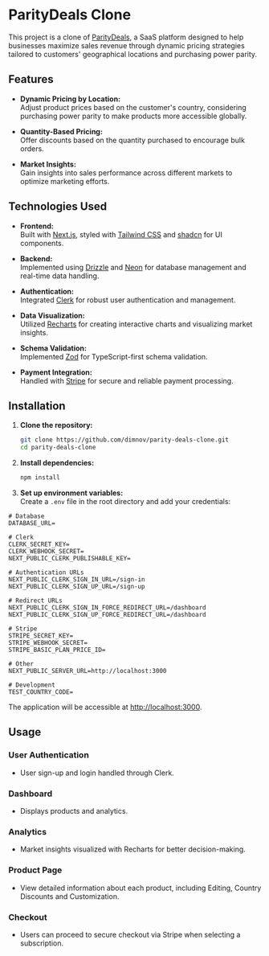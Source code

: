 # ParityDeals Clone

This project is a clone of [ParityDeals](https://www.paritydeals.com/), a SaaS platform designed to help businesses maximize sales revenue through dynamic pricing strategies tailored to customers' geographical locations and purchasing power parity.

## Features

- **Dynamic Pricing by Location:**  
  Adjust product prices based on the customer's country, considering purchasing power parity to make products more accessible globally.

- **Quantity-Based Pricing:**  
  Offer discounts based on the quantity purchased to encourage bulk orders.

- **Market Insights:**  
  Gain insights into sales performance across different markets to optimize marketing efforts.

## Technologies Used

- **Frontend:**  
  Built with [Next.js](https://nextjs.org/), styled with [Tailwind CSS](https://tailwindcss.com/) and [shadcn](https://shadcn.dev/) for UI components.

- **Backend:**  
  Implemented using [Drizzle](https://orm.drizzle.team/) and [Neon](https://console.neon.tech/app/) for database management and real-time data handling.

- **Authentication:**  
  Integrated [Clerk](https://clerk.dev/) for robust user authentication and management.

- **Data Visualization:**  
  Utilized [Recharts](https://recharts.org/) for creating interactive charts and visualizing market insights.

- **Schema Validation:**  
  Implemented [Zod](https://zod.dev/) for TypeScript-first schema validation.

- **Payment Integration:**  
  Handled with [Stripe](https://stripe.com/) for secure and reliable payment processing.

## Installation

1. **Clone the repository:**
   ```bash
   git clone https://github.com/dimnov/parity-deals-clone.git
   cd parity-deals-clone
   ```

2. **Install dependencies:**
   ```bash
   npm install
   ```

3. **Set up environment variables:**  
   Create a `.env` file in the root directory and add your credentials:

```env
# Database
DATABASE_URL=

# Clerk
CLERK_SECRET_KEY=
CLERK_WEBHOOK_SECRET=
NEXT_PUBLIC_CLERK_PUBLISHABLE_KEY=

# Authentication URLs
NEXT_PUBLIC_CLERK_SIGN_IN_URL=/sign-in
NEXT_PUBLIC_CLERK_SIGN_UP_URL=/sign-up

# Redirect URLs
NEXT_PUBLIC_CLERK_SIGN_IN_FORCE_REDIRECT_URL=/dashboard
NEXT_PUBLIC_CLERK_SIGN_UP_FORCE_REDIRECT_URL=/dashboard

# Stripe
STRIPE_SECRET_KEY=
STRIPE_WEBHOOK_SECRET=
STRIPE_BASIC_PLAN_PRICE_ID=

# Other
NEXT_PUBLIC_SERVER_URL=http://localhost:3000

# Development
TEST_COUNTRY_CODE=
```

   The application will be accessible at [http://localhost:3000](http://localhost:3000).

## Usage

### User Authentication
- User sign-up and login handled through Clerk.

### Dashboard
- Displays products and analytics.

### Analytics
- Market insights visualized with Recharts for better decision-making.

### Product Page
- View detailed information about each product, including Editing, Country Discounts and Customization.

### Checkout
- Users can proceed to secure checkout via Stripe when selecting a subscription.
